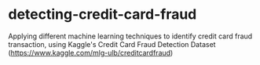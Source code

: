 # detecting-credit-card-fraud
Applying different machine learning techniques to identify credit card fraud transaction, using Kaggle's Credit Card Fraud Detection Dataset (https://www.kaggle.com/mlg-ulb/creditcardfraud)
